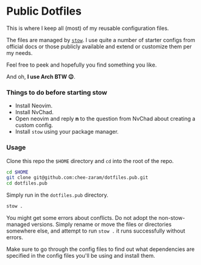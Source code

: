 # Public Dotfiles

This is where I keep all (most) of my reusable configuration files.

The files are managed by [`stow`](https://www.gnu.org/software/stow/). I use quite a number of starter configs from
official docs or those publicly available and extend or customize them per my needs.

Feel free to peek and hopefully you find something you like.

And oh, **I use Arch BTW 😉**.

### Things to do before starting stow

- Install Neovim.
- Install NvChad.
- Open neovim and reply **n** to the question from NvChad about creating a custom
  config.
- Install `stow` using your package manager.

### Usage

Clone this repo the `$HOME` directory and `cd` into the root of the repo.

```sh
cd $HOME
git clone git@github.com:chee-zaram/dotfiles.pub.git
cd dotfiles.pub
```

Simply run in the `dotfiles.pub` directory.

```sh
stow .
```

You might get some errors about conflicts. Do not adopt the non-stow-managed
versions. Simply rename or move the files or directories somewhere else, and
attempt to run `stow .` it runs successfully without errors.

Make sure to go through the config files to find out what dependencies are
specified in the config files you'll be using and install them.
